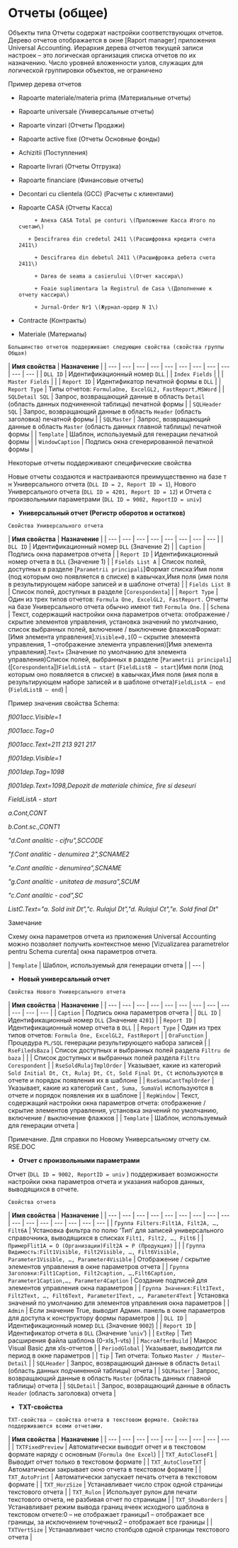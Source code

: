 # Отчеты \(общее\)

Объекты типа Отчеты содержат настройки соответствующих отчетов. Дерево отчетов отображается в окне \[Raport manager\] приложения Universal Accounting. Иерархия дерева отчетов текущей записи настроек – это логическая организация списка отчетов по их назначению. Число уровней вложенности узлов, служащих для логической группировки объектов, не ограничено

Пример дерева отчетов

 + Rapoarte materiale/materia prima \(Материальные отчеты\)

 + Rapoarte universale \(Универсальные отчеты\)

 + Rapoarte vinzari \(Отчеты Продажи\)

 + Rapoarte active fixe \(Отчеты Основные фонды\)

 + Achizitii \(Поступления\)

 + Rapoarte livrari \(Отчеты Отгрузка\)

 + Rapoarte financiare \(Финансовые отчеты\)

+ Decontari cu clientela \(GCC\) \(Расчеты с клиентами\)

 - Rapoarte CASA \(Отчеты Касса\)

            + Anexa CASA Total pe conturi \(Приложение Касса Итого по счетам\)

          + Descifrarea din credetul 2411 \(Расшифровка кредита счета 2411\)

            + Descifrarea din debetul 2411 \(Расшифровка дебета счета 2411\)

            + Darea de seama a casierului \(Отчет кассира\)

            + Foaie suplimentara la Registrul de Casa \(Дополнение к отчету кассира\)

            + Jurnal-Order Nr1 \(Журнал-ордер N 1\)

+ Contracte \(Контракты\)

+ Materiale \(Материалы\)

`Большинство отчетов поддерживают следующие свойства (свойства группы Общая)`

| **Имя свойства** | **Назначение** |
| --- | --- | --- | --- | --- | --- | --- | --- | --- | --- | --- |
| `DLL ID` | Идентификационный номер `DLL` |
| `Index Fields` |   |
| `Master Fields` |   |
| `Report ID` | Идентификатор печатной формы в `DLL` |
| `Report Type` | Типы отчетов: `FormulaOne, ExcelGL2, FastReport,MSWord` |
| `SQLDetail SQL` | Запрос, возвращающий данные в область `Detail` \(область данных подчиненной таблицы\) печатной формы |
| `SQLHeader SQL` | Запрос, возвращающий данные в область `Header` \(область заголовка\) печатной формы |
| `SQLMaster` | Запрос, возвращающий данные в область `Master` \(область данных главной таблицы\) печатной формы |
| `Template` | Шаблон, используемый для генерации печатной формы |
| `WindowCaption` | Подпись окна сгенерированной печатной формы |

Некоторые отчеты поддерживают специфические свойства

Новые отчеты создаются и настраиваются преимущественно на базе т н Универсального отчета \(`DLL ID = 2, Report ID = 1`\), Нового Универсального отчета \(`DLL ID = 4201, Report ID = 12`\) и Отчета с произвольными параметрами \(`DLL ID = 9002, ReportID = univ`\)

* **Универсальный отчет \(Регистр оборотов и остатков\)**

`Свойства Универсального отчета`

| **Имя свойства** | **Назначение** |
| --- | --- | --- | --- | --- | --- | --- | --- |
| `DLL ID` | Идентификационный номер `DLL` \(Значение 2\) |
| `Caption` | Подпись окна параметров отчета |
| `Report ID` | Идентификационный номер отчета в `DLL` \(Значение 1\) |
| `Fields List A` | Список полей, доступных в разделе \[`Parametrii principali`\]Формат списка:Имя поля \(под которым оно появляется в списке\) в кавычках,Имя поля \(имя поля в результирующем наборе записей и в шаблоне отчета\) |
| `Fields List B` | Список полей, доступных в разделе \[`Corespondenta`\] |
| `Report Type` | Один из трех типов отчетов: `Formula One, ExcelGL2, FastReport.` Отчеты на базе Универсального отчета обычно имеют тип `Formula One`. |
| `Schema` | Текст, содержащий настройки окна параметров отчета: отображение / скрытие элементов управления, установка значений по умолчанию, список выбранных полей, включение / выключение флажковФормат:\[Имя элемента управления\].`Visible=0,1`\(0 – скрытие элемента управления, 1 –отображение элемента управления\)\[Имя элемента управления\].`Text=` \(Значение по умолчанию для элемента управления\)Список полей, выбранных в разделе \[`Parametrii principali`\] \(\[`Corespondenta`\]\)`FieldListA – start` \(`FieldListB – start`\)Имя поля \(под которым оно появляется в списке\) в кавычках,Имя поля \(имя поля в результирующем наборе записей и в шаблоне отчета\)`FieldListA – end`    \(`FieldListB – end`\) |

Пример значения свойства Schema:

_fl001acc.Visible=1_

_fl001acc.Tag=0_

_fl001acc.Text=211 213 921 217_

_fl001dep.Visible=1_

_fl001dep.Tag=1098_

_fl001dep.Text=1098,Depozit de materiale chimice, fire si deseuri_

_FieldListA - start_

_a.Cont,CONT_

_b.Cont.sc.,CONT1_

_"d.Cont analitic - cifru",SCCODE_

_"f.Cont analitic - denumirea 2",SCNAME2_

_"e.Cont analitic - denumirea",SCNAME_

_"g.Cont analitic - unitatea de masura",SCUM_

_"c.Cont analitic - cod",SC_

_ListC.Text="a. Sold init Dt","c. Rulajul Dt","d. Rulajul Ct","e. Sold final Dt"_

Замечание

Схему окна параметров отчета из приложения Universal Accounting можно позволяет получить контекстное меню \[Vizualizarea parametrelor pentru Schema curenta\] окна параметров отчета.

| `Template` | Шаблон, используемый для генерации отчета |
| --- |


* **Новый универсальный отчет**

`Свойства Нового Универсального отчета`

| **Имя свойства** | **Назначение** |
| --- | --- | --- | --- | --- | --- | --- | --- | --- | --- | --- | --- |
| `Caption` | Подпись окна параметров отчета |
| `DLL ID` | Идентификационный номер `DLL` \(Значение `4201`\) |
| `Report ID` | Идентификационный номер отчета в `DLL` |
| `Report Type` | Один из трех типов отчетов: `Formula One, ExcelGL2, FastReport` |
| `OraFunction` | Процедура `PL/SQL` генерации результирующего набора записей |
| `RseFiledsBaza` | Список доступных и выбранных полей раздела `Filtru de baza` |
|   | Список доступных и выбранных полей раздела `Filtru Corespondent` |
| `RseSoldRulajTmplOrder` | Указывает, какие из категорий `Sold Initial Dt, Ct, Rulaj Dt, Ct, Sold Final Dt, Ct` используются в отчете и порядок появления их в шаблоне |
| `RseSumaCantTmplOrder` | Указывает, какие из категорий `Cant, Suma, SumaVal` используются в отчете и порядок появления их в шаблоне |
| `RepWindow` | Текст, содержащий настройки окна параметров отчета: отображение / скрытие элементов управления, установка значений по умолчанию, включение / выключение флажков |
| `Template` | Шаблон, используемый для генерации отчета |

Примечание. Для справки по Новому Универсальному отчету см. RSE.DOC

* **Отчет с произвольными параметрами**

Отчет \(`DLL ID = 9002, ReportID = univ` \) поддерживает возможности настройки окна параметров отчета и указания наборов данных, выводящихся в отчете.

`Свойства отчета`

| **Имя свойства** | **Назначение** |
| --- | --- | --- | --- | --- | --- | --- | --- | --- | --- | --- | --- | --- | --- | --- | --- |
| `Группа Filters:Filt1A, Filt2A, …, Filt6A` | Установка фильтра по полю ‘Тип’ для записей универсального справочника, выводящихся в списках `Filt1, Filt2, …, Filt6` |
| `ПримерFlit1A = O (Организации)Filt2A = P (Продукция)` |  |
| `Группа Видимость:Filt1Visible, Filt2Visible, …, Filt6Visible, Parameter1Visible, …, Parameter4Visible` | Отображение / скрытие элементов управления в окне параметров отчета |
| `Группа Заголовки:Filt1Caption, Filt2caption, …,Filt6Caption, Parameter1Caption,…, Parameter4Caption` | Создание подписей для элементов управления окна параметров |
| `Группа Значения:Filt1Text, Filt2Text, …, Filt6Text, Parameter1Text, …, Parameter4Text` | Установка значений по умолчанию для элементов управления окна параметров |
| `Admin` | Если значение True, выводит Админ. панель в окне параметров для доступа к конструктору формы параметров |
| `DLL ID` | Идентификационный номер `DLL` \(Значение `9002`\) |
| `Report ID` | Идентификатор отчета в `DLL` \(Значение ‘`univ`’\) |
| `ExtRep` | Тип расширения файла шаблона \(0-xls,1-vts\) |
| `MacroAfterBuild` | Макрос Visual Basic для xls-отчетов |
| `PeriodGlobal` | Указывает, выводится ли период в окне параметров |
| `Tip` | Тип отчета: Только `Master / Master–Detail` |
| `SQLHeader` | Запрос, возвращающий данные в область `Detail` \(область данных подчиненной таблицы\) отчета |
| `SQLMaster` | Запрос, возвращающий данные в область `Master` \(область данных главной таблицы\) отчета |
| `SQLDetail` | Запрос, возвращающий данные в область `Header` \(область заголовка\) отчета |

* **TXT-свойства**

`TXT-свойства – свойства отчета в текстовом формате. Свойства поддерживаются всеми отчетами.`

| **Имя свойства** | **Назначение** |
| --- | --- | --- | --- | --- | --- | --- | --- | --- |
| `TXTFixedPreview` | Автоматически выводит отчет и в текстовом формате наряду с основным \(`Formula One Excel`\) |
| `TXT_AutoCloseF1` | Выводит отчет только в текстовом формате |
| `TXT_AutoCloseTXT` | Автоматически закрывает окно отчета в текстовом формате |
| `TXT_AutoPrint` | Автоматически запускает печать отчета в текстовом формате |
| `TXT_HorzSize` | Устанавливает число строк одной страницы текстового отчета |
| `TXT_Rulon` | Использует рулон для печати текстового отчета, не разбивая отчет по страницам |
| `TXT_ShowBorders` | Устанавливает режим вывода границ ячеек исходного шаблона в текстовом отчете:0 – не отображает границы1 – отображает все границы, за исключением точечных2 – отображает все границы |
| `TXTVertSize` | Устанавливает число столбцов одной страницы текстового отчета |

